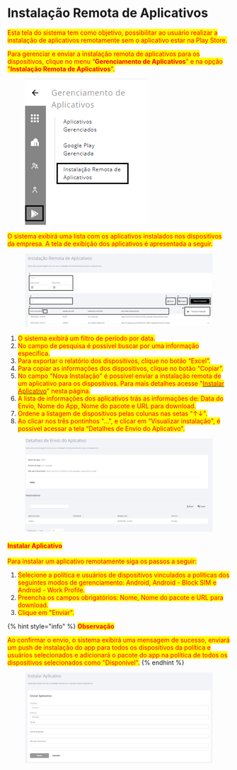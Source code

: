 # Instalação Remota de Aplicativos

<mark style="color:red;">Esta tela do sistema tem como objetivo, possibilitar ao usuário realizar a instalação de aplicativos remotamente sem o aplicativo estar na Play Store.</mark>

<mark style="color:red;">Para gerenciar e enviar a instalação remota de aplicativos para os dispositivos, clique no menu “</mark><mark style="color:red;">**Gerenciamento de Aplicativos**</mark><mark style="color:red;">” e na opção "</mark><mark style="color:red;">**Instalação Remota de Aplicativos**</mark><mark style="color:red;">".</mark>

<figure><img src="../../.gitbook/assets/Captura de tela 2024-04-29 140640 (1).png" alt=""><figcaption></figcaption></figure>

<mark style="color:red;">O sistema exibirá uma lista com os aplicativos instalados nos dispositivos da empresa. A tela de exibição dos aplicativos é apresentada a seguir.</mark>

<figure><img src="../../.gitbook/assets/Captura de tela 2024-04-29 141809.png" alt=""><figcaption></figcaption></figure>

1. <mark style="color:red;">O sistema exibirá um filtro de período por data.</mark>
2. <mark style="color:red;">No campo de pesquisa é possível buscar por uma informação específica.</mark>
3. <mark style="color:red;">Para exportar o relatório dos dispositivos, clique no botão “Excel”.</mark>
4. <mark style="color:red;">Para copiar as informações dos dispositivos, clique no botão “Copiar”.</mark>
5. <mark style="color:red;">No campo "Nova Instalação" é possível enviar a instalação remota de um aplicativo para os dispositivos. Para mais detalhes acesse "</mark>[<mark style="color:red;">Instalar Aplicativo</mark>](instalacao-remota-de-aplicativos.md#instalar-aplicativo)<mark style="color:red;">" nesta página.</mark>
6. <mark style="color:red;">A lista de informações dos aplicativos trás as informações de:  Data do Envio, Nome do App, Nome do pacote e URL para download.</mark>
7. <mark style="color:red;">Ordene a listagem de dispositivos pelas colunas nas setas "↑↓".</mark>
8. <mark style="color:red;">Ao clicar nos três pontinhos "...",  e clicar em  “Visualizar instalação", é possível acessar a tela “Detalhes de Envio do Aplicativo".</mark>

<figure><img src="../../.gitbook/assets/image (106).png" alt=""><figcaption></figcaption></figure>

#### <mark style="color:red;">Instalar Aplicativo</mark>

<mark style="color:red;">Para instalar um aplicativo remotamente siga os passos a seguir:</mark>

1. <mark style="color:red;">Selecione a política e usuários de dispositivos vinculados a políticas dos seguintes modos de gerenciamento: Android, Android - Block SIM e Android - Work Profile.</mark>
2. <mark style="color:red;">Preencha os campos obrigatórios: Nome, Nome do pacote e URL para download.</mark>
3. <mark style="color:red;">Clique em "Enviar".</mark>&#x20;

{% hint style="info" %}
<mark style="color:red;">**Observação**</mark>

<mark style="color:red;">Ao confirmar o envio, o sistema exibirá uma mensagem de sucesso, enviará um push de instalação do app para todos os dispositivos da política e usuários selecionados e adicionará o pacote do app na política de todos os dispositivos selecionados como "Disponível".</mark>
{% endhint %}

<figure><img src="../../.gitbook/assets/image (107).png" alt=""><figcaption></figcaption></figure>
